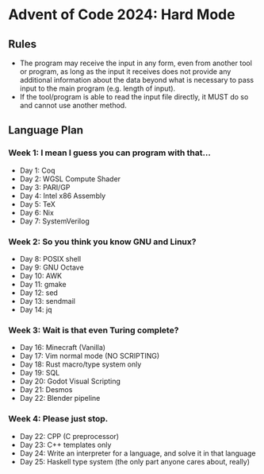 # Advent of Code 2024: Hard Mode

## Rules

- The program may receive the input in any form, even from another tool or program, as long as the input it receives does not provide any additional information about the data beyond what is necessary to pass input to the main program (e.g. length of input).
- If the tool/program is able to read the input file directly, it MUST do so and cannot use another method.

## Language Plan

### Week 1: I mean I guess you can program with that...
- Day 1: Coq
- Day 2: WGSL Compute Shader
- Day 3: PARI/GP
- Day 4: Intel x86 Assembly
- Day 5: TeX
- Day 6: Nix
- Day 7: SystemVerilog

### Week 2: So you think you know GNU and Linux?
- Day 8:  POSIX shell
- Day 9:  GNU Octave
- Day 10: AWK
- Day 11: gmake
- Day 12: sed
- Day 13: sendmail
- Day 14: jq

### Week 3: Wait is that even Turing complete?
- Day 16: Minecraft (Vanilla)
- Day 17: Vim normal mode (NO SCRIPTING)
- Day 18: Rust macro/type system only
- Day 19: SQL
- Day 20: Godot Visual Scripting
- Day 21: Desmos
- Day 22: Blender pipeline

### Week 4: Please just stop.
- Day 22: CPP (C preprocessor)
- Day 23: C++ templates only
- Day 24: Write an interpreter for a language, and solve it in that language
- Day 25: Haskell type system (the only part anyone cares about, really)

